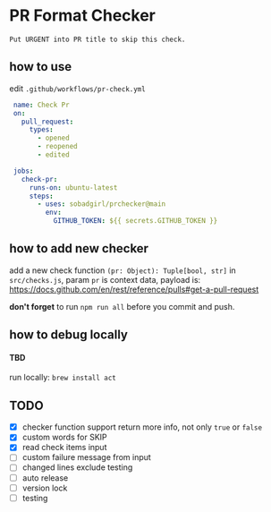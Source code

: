 # PR Format Checker

```
Put URGENT into PR title to skip this check.
```

## how to use

edit `.github/workflows/pr-check.yml`

```yaml
 name: Check Pr
 on:
   pull_request:
     types:
       - opened
       - reopened
       - edited

 jobs:
   check-pr:
     runs-on: ubuntu-latest
     steps:
       - uses: sobadgirl/prchecker@main
         env:
           GITHUB_TOKEN: ${{ secrets.GITHUB_TOKEN }}
```

## how to add new checker

add a new check function `(pr: Object): Tuple[bool, str]` in `src/checks.js`, param `pr` is context data, payload is: https://docs.github.com/en/rest/reference/pulls#get-a-pull-request

**don't forget** to run `npm run all` before you commit and push. 

## how to debug locally
#### TBD
run locally: `brew install act`


## TODO
- [x] checker function support return more info, not only `true` or `false`
- [x] custom words for SKIP
- [x] read check items input 
- [ ] custom failure message from input
- [ ] changed lines exclude testing
- [ ] auto release
- [ ] version lock
- [ ] testing
